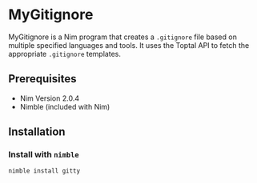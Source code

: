 # MyGitignore

MyGitignore is a Nim program that creates a `.gitignore` file based on multiple specified languages and tools. It uses the Toptal API to fetch the appropriate `.gitignore` templates.

## Prerequisites

- Nim Version 2.0.4
- Nimble (included with Nim)

## Installation
### Install with `nimble`
```shell 
nimble install gitty
